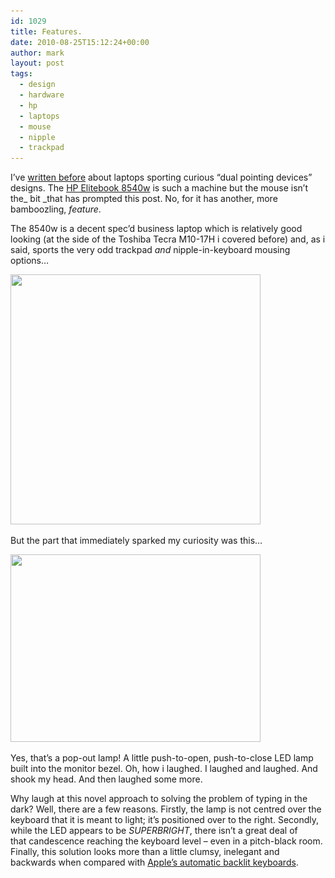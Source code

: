 ```yaml
---
id: 1029
title: Features.
date: 2010-08-25T15:12:24+00:00
author: mark
layout: post
tags:
  - design
  - hardware
  - hp
  - laptops
  - mouse
  - nipple
  - trackpad
---
```

I&#8217;ve [written before](http://www.sallonoroff.co.uk/blog/2009/07/please-everybody-please-nobody/) about laptops sporting curious &#8220;dual pointing devices&#8221; designs. The [HP Elitebook 8540w](http://h10010.www1.hp.com/wwpc/uk/en/sm/WF25a/321957-321957-64295-4307559-4307559-4096175.html) is such a machine but the mouse isn&#8217;t the_ <span style="font-style: normal;">bit </span>_that has prompted this post. No, for it has another, more bamboozling, _feature_.

The 8540w is a decent spec&#8217;d business laptop which is relatively good looking (at the side of the Toshiba Tecra M10-17H i covered before) and, as i said, sports the very odd trackpad _and_ nipple-in-keyboard mousing options&#8230;

[<img class="aligncenter size-full wp-image-1030" title="elitebook8540w" src="/images/fromwp/2010/08/elitebook8540w.jpg" alt="" width="400" height="400" srcset="/images/fromwp/2010/08/elitebook8540w.jpg 400w, /images/fromwp/2010/08/elitebook8540w-150x150.jpg 150w, /images/fromwp/2010/08/elitebook8540w-300x300.jpg 300w" sizes="(max-width: 400px) 100vw, 400px" />](/images/fromwp/2010/08/elitebook8540w.jpg)

But the part that immediately sparked my curiosity was this&#8230;

[<img class="aligncenter size-full wp-image-1031" title="elitebook8540w_lamp" src="/images/fromwp/2010/08/elitebook8540w_lamp.jpg" alt="" width="400" height="300" srcset="/images/fromwp/2010/08/elitebook8540w_lamp.jpg 400w, /images/fromwp/2010/08/elitebook8540w_lamp-300x225.jpg 300w" sizes="(max-width: 400px) 100vw, 400px" />](/images/fromwp/2010/08/elitebook8540w_lamp.jpg)

Yes, that&#8217;s a pop-out lamp! A little push-to-open, push-to-close LED lamp built into the monitor bezel. Oh, how i laughed. I laughed and laughed. And shook my head. And then laughed some more.

Why laugh at this novel approach to solving the problem of typing in the dark? Well, there are a few reasons. Firstly, the lamp is not centred over the keyboard that it is meant to light; it&#8217;s positioned over to the right. Secondly, while the LED appears to be _SUPERBRIGHT_, there isn&#8217;t a great deal of that candescence reaching the keyboard level &#8211; even in a pitch-black room. Finally, this solution looks more than a little clumsy, inelegant and backwards when compared with [Apple&#8217;s automatic backlit keyboards](http://www.youtube.com/watch?v=ApV74mISzvU).